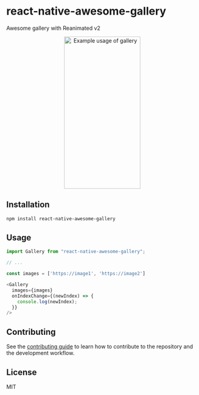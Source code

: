 # react-native-awesome-gallery

Awesome gallery with Reanimated v2

<p align="center">
  <img width="200" height="400" src="./example.gif" alt="Example usage of gallery">
</p>

## Installation

```sh
npm install react-native-awesome-gallery
```

## Usage

```js
import Gallery from "react-native-awesome-gallery";

// ...

const images = ['https://image1', 'https://image2']

<Gallery
  images={images}
  onIndexChange={(newIndex) => {
    console.log(newIndex);
  }}
/>
```

## Contributing

See the [contributing guide](CONTRIBUTING.md) to learn how to contribute to the repository and the development workflow.

## License

MIT
